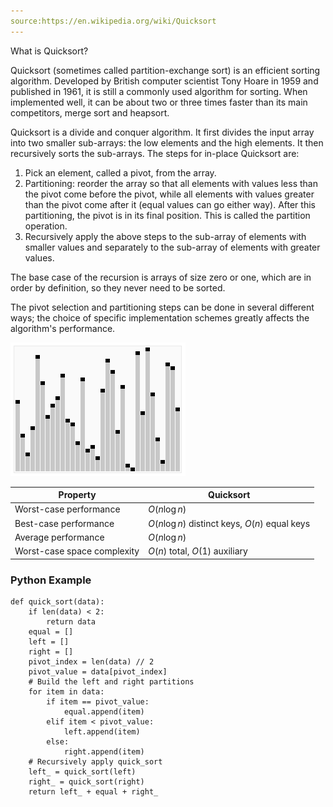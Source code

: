 ```yaml
---
source:https://en.wikipedia.org/wiki/Quicksort
---
```

What is Quicksort?
<!--question-->
Quicksort (sometimes called partition-exchange sort) is an efficient sorting algorithm. Developed by British computer scientist Tony Hoare in 1959 and published in 1961, it is still a commonly used algorithm for sorting. When implemented well, it can be about two or three times faster than its main competitors, merge sort and heapsort.

Quicksort is a divide and conquer algorithm. It first divides the input array into two smaller sub-arrays: the low elements and the high elements. It then recursively sorts the sub-arrays. The steps for in-place Quicksort are:

1. Pick an element, called a pivot, from the array.
2. Partitioning: reorder the array so that all elements with values less than the pivot come before the pivot, while all elements with values greater than the pivot come after it (equal values can go either way). After this partitioning, the pivot is in its final position. This is called the partition operation.
3. Recursively apply the above steps to the sub-array of elements with smaller values and separately to the sub-array of elements with greater values.

The base case of the recursion is arrays of size zero or one, which are in order by definition, so they never need to be sorted.

The pivot selection and partitioning steps can be done in several different ways; the choice of specific implementation schemes greatly affects the algorithm's performance.

![Quicksort](images/Sorting_quicksort_anim.gif)

Property | Quicksort
-|-
Worst-case performance | $О(n \log{} n)$
Best-case performance | $О(n \log{} n)$ distinct keys, $O(n)$ equal keys
Average performance | $О(n \log{} n)$
Worst-case space complexity | $О(n)$ total, $O(1)$ auxiliary

### Python Example
```
def quick_sort(data):
    if len(data) < 2:
        return data
    equal = []
    left = []
    right = []
    pivot_index = len(data) // 2
    pivot_value = data[pivot_index]
    # Build the left and right partitions
    for item in data:
        if item == pivot_value:
            equal.append(item)
        elif item < pivot_value:
            left.append(item)
        else:
            right.append(item)
    # Recursively apply quick_sort
    left_ = quick_sort(left)
    right_ = quick_sort(right)
    return left_ + equal + right_
```
